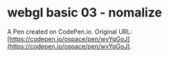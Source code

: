 # webgl basic 03 - nomalize

A Pen created on CodePen.io. Original URL: [https://codepen.io/ospace/pen/wvYqGoJ](https://codepen.io/ospace/pen/wvYqGoJ).

